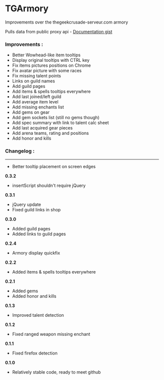 TGArmory
========

Improvements over the thegeekcrusade-serveur.com armory

Pulls data from public proxy api - [Documentation gist](https://gist.github.com/ZergRael/9768262)


### Improvements :
* Better Wowhead-like item tooltips
* Display original tooltips with CTRL key
* Fix items pictures positions on Chrome
* Fix avatar picture with some races
* Fix missing talent points
* Links on guild names
* Add guild pages
* Add items & spells tooltips everywhere
* Add last joined/left guild
* Add average item level
* Add missing enchants list
* Add gems on gear
* Add gem sockets list (still no gems though)
* Add spec summary with link to talent calc sheet
* Add last acquired gear pieces
* Add arena teams, rating and positions
* Add honor and kills


### Changelog :
****
* Better tooltip placement on screen edges

**0.3.2**
* insertScript shouldn't require jQuery

**0.3.1**
* jQuery update
* Fixed guild links in shop

**0.3.0**
* Added guild pages
* Added links to guild pages

**0.2.4**
* Armory display quickfix

**0.2.2**
* Added items & spells tooltips everywhere

**0.2.1**
* Added gems
* Added honor and kills

**0.1.3**
* Improved talent detection

**0.1.2**
* Fixed ranged weapon missing enchant

**0.1.1**
* Fixed firefox detection

**0.1.0**
* Relatively stable code, ready to meet github
